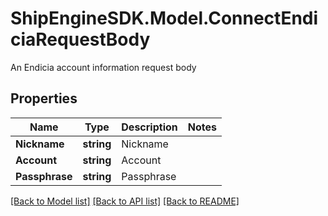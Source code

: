 # ShipEngineSDK.Model.ConnectEndiciaRequestBody
An Endicia account information request body

## Properties

Name | Type | Description | Notes
------------ | ------------- | ------------- | -------------
**Nickname** | **string** | Nickname | 
**Account** | **string** | Account | 
**Passphrase** | **string** | Passphrase | 

[[Back to Model list]](../README.md#documentation-for-models) [[Back to API list]](../README.md#documentation-for-api-endpoints) [[Back to README]](../README.md)

